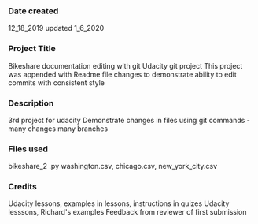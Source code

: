 ### Date created
12_18_2019 updated 1_6_2020

### Project Title
Bikeshare documentation editing with git
Udacity git project
This project was appended with Readme file changes to demonstrate ability to edit commits with consistent style

### Description
3rd project for udacity
Demonstrate changes in files using git commands - many changes many branches

### Files used
bikeshare_2 .py
washington.csv, chicago.csv, new_york_city.csv

### Credits
Udacity lessons, examples in lessons, instructions in quizes
Udacity lesssons, Richard's examples
Feedback from reviewer of first submission
